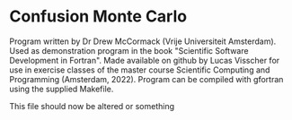 # Confusion Monte Carlo
Program written by Dr Drew McCormack (Vrije Universiteit Amsterdam).
Used as demonstration program in the book "Scientific Software Development in Fortran".
Made available on github by Lucas Visscher for use in exercise classes of the 
master course Scientific Computing and Programming (Amsterdam, 2022).
Program can be compiled with gfortran using the supplied Makefile.

This file should now be altered or something
